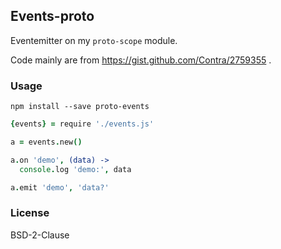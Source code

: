 
Events-proto
------

Eventemitter on my `proto-scope` module.

Code mainly are from https://gist.github.com/Contra/2759355 .

### Usage

```
npm install --save proto-events
```

```coffee
{events} = require './events.js'

a = events.new()

a.on 'demo', (data) ->
  console.log 'demo:', data

a.emit 'demo', 'data?'
```

### License

BSD-2-Clause